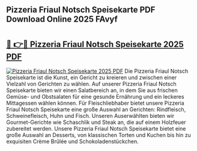 ## Pizzeria Friaul Notsch Speisekarte PDF Download Online 2025 FAvyf

# <h2><a href="http://gc7p1e.nevu.top/?p=Pizzeria+Friaul+Notsch+Speisekarte">🔗 👉🔴 Pizzeria Friaul Notsch Speisekarte 2025 PDF</a></h2>

[![Pizzeria Friaul Notsch Speisekarte 2025 PDF](https://i.imgur.com/dBaPXMq.png)](http://gc7p1e.nevu.top/?p=Pizzeria+Friaul+Notsch+Speisekarte)
Die Pizzeria Friaul Notsch Speisekarte ist die Kunst, ein Gericht zu kreieren und zwischen einer Vielzahl von Gerichten zu wählen. Auf unserer Pizzeria Friaul Notsch Speisekarte bieten wir einen Salatbereich an, in dem Sie aus frischen Gemüse- und Obstsalaten für eine gesunde Ernährung und ein leckeres Mittagessen wählen können. Für Fleischliebhaber bietet unsere Pizzeria Friaul Notsch Speisekarte eine große Auswahl an Gerichten: Rindfleisch, Schweinefleisch, Huhn und Fisch. Unseren Auserwählten bieten wir Gourmet-Gerichte wie Schaschlik und Steak an, die auf einem Holzfeuer zubereitet werden. Unsere Pizzeria Friaul Notsch Speisekarte bietet eine große Auswahl an Desserts, von klassischen Torten und Kuchen bis hin zu exquisiten Crème Brûlée und Schokoladenstückchen.
